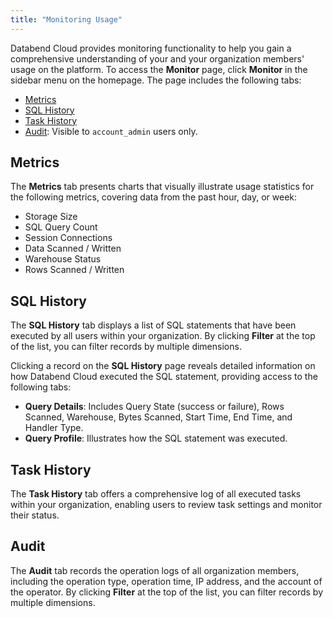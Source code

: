 ```yaml
---
title: "Monitoring Usage"
---
```


Databend Cloud provides monitoring functionality to help you gain a comprehensive understanding of your and your organization members' usage on the platform. To access the **Monitor** page, click **Monitor** in the sidebar menu on the homepage. The page includes the following tabs:

- [Metrics](#metrics)
- [SQL History](#sql-history)
- [Task History](#task-history)
- [Audit](#audit): Visible to `account_admin` users only.

## Metrics

The **Metrics** tab presents charts that visually illustrate usage statistics for the following metrics, covering data from the past hour, day, or week:

- Storage Size
- SQL Query Count
- Session Connections
- Data Scanned / Written
- Warehouse Status
- Rows Scanned / Written

## SQL History

The **SQL History** tab displays a list of SQL statements that have been executed by all users within your organization. By clicking **Filter** at the top of the list, you can filter records by multiple dimensions.

Clicking a record on the **SQL History** page reveals detailed information on how Databend Cloud executed the SQL statement, providing access to the following tabs:

- **Query Details**: Includes Query State (success or failure), Rows Scanned, Warehouse, Bytes Scanned, Start Time, End Time, and Handler Type.
- **Query Profile**: Illustrates how the SQL statement was executed.

## Task History

The **Task History** tab offers a comprehensive log of all executed tasks within your organization, enabling users to review task settings and monitor their status.

## Audit

The **Audit** tab records the operation logs of all organization members, including the operation type, operation time, IP address, and the account of the operator. By clicking **Filter** at the top of the list, you can filter records by multiple dimensions.